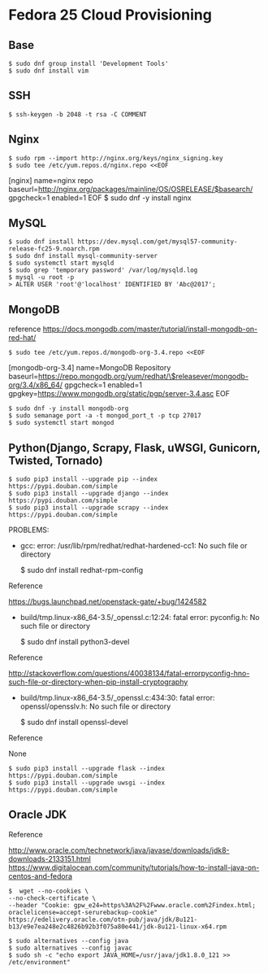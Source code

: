 # Fedora 25 Cloud Provisioning

## Base

    $ sudo dnf group install 'Development Tools'
    $ sudo dnf install vim

## SSH

    $ ssh-keygen -b 2048 -t rsa -C COMMENT

## Nginx

    $ sudo rpm --import http://nginx.org/keys/nginx_signing.key
    $ sudo tee /etc/yum.repos.d/nginx.repo <<EOF
[nginx]
name=nginx repo
baseurl=http://nginx.org/packages/mainline/OS/OSRELEASE/$basearch/
gpgcheck=1
enabled=1
EOF
    $ sudo dnf -y install nginx

## MySQL

    $ sudo dnf install https://dev.mysql.com/get/mysql57-community-release-fc25-9.noarch.rpm
    $ sudo dnf install mysql-community-server
    $ sudo systemctl start mysqld
    $ sudo grep 'temporary password' /var/log/mysqld.log
    $ mysql -u root -p
    > ALTER USER 'root'@'localhost' IDENTIFIED BY 'Abc@2017';

## MongoDB

reference
https://docs.mongodb.com/master/tutorial/install-mongodb-on-red-hat/

    $ sudo tee /etc/yum.repos.d/mongodb-org-3.4.repo <<EOF
[mongodb-org-3.4]
name=MongoDB Repository
baseurl=https://repo.mongodb.org/yum/redhat/\$releasever/mongodb-org/3.4/x86_64/
gpgcheck=1
enabled=1
gpgkey=https://www.mongodb.org/static/pgp/server-3.4.asc
EOF

    $ sudo dnf -y install mongodb-org
    $ sudo semanage port -a -t mongod_port_t -p tcp 27017
    $ sudo systemctl start mongod

## Python(Django, Scrapy, Flask, uWSGI, Gunicorn, Twisted, Tornado)

    $ sudo pip3 install --upgrade pip --index https://pypi.douban.com/simple
    $ sudo pip3 install --upgrade django --index https://pypi.douban.com/simple
    $ sudo pip3 install --upgrade scrapy --index https://pypi.douban.com/simple

PROBLEMS:

* gcc: error: /usr/lib/rpm/redhat/redhat-hardened-cc1: No such file or directory

    $ sudo dnf install redhat-rpm-config

Reference

https://bugs.launchpad.net/openstack-gate/+bug/1424582

* build/tmp.linux-x86_64-3.5/_openssl.c:12:24: fatal error: pyconfig.h: No such file or directory

    $ sudo dnf install python3-devel

Reference

http://stackoverflow.com/questions/40038134/fatal-errorpyconfig-hno-such-file-or-directory-when-pip-install-cryptography

* build/tmp.linux-x86_64-3.5/_openssl.c:434:30: fatal error: openssl/opensslv.h: No such file or directory

    $ sudo dnf install openssl-devel

Reference

None
    
    $ sudo pip3 install --upgrade flask --index https://pypi.douban.com/simple
    $ sudo pip3 install --upgrade uwsgi --index https://pypi.douban.com/simple

## Oracle JDK

Reference

http://www.oracle.com/technetwork/java/javase/downloads/jdk8-downloads-2133151.html
https://www.digitalocean.com/community/tutorials/how-to-install-java-on-centos-and-fedora

    $  wget --no-cookies \
    --no-check-certificate \
    --header "Cookie: gpw_e24=https%3A%2F%2Fwww.oracle.com%2Findex.html; oraclelicense=accept-serurebackup-cookie" https://edelivery.oracle.com/otn-pub/java/jdk/8u121-b13/e9e7ea248e2c4826b92b3f075a80e441/jdk-8u121-linux-x64.rpm

    $ sudo alternatives --config java
    $ sudo alternatives --config javac
    $ sudo sh -c "echo export JAVA_HOME=/usr/java/jdk1.8.0_121 >> /etc/environment"
